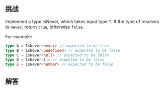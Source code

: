 ## 挑战



Implement a type IsNever, which takes input type `T`.
If the type of resolves to `never`, return `true`, otherwise `false`.

For example:

```ts
type A = IsNever<never> // expected to be true
type B = IsNever<undefined> // expected to be false
type C = IsNever<null> // expected to be false
type D = IsNever<[]> // expected to be false
type E = IsNever<number> // expected to be false
```

## 解答

